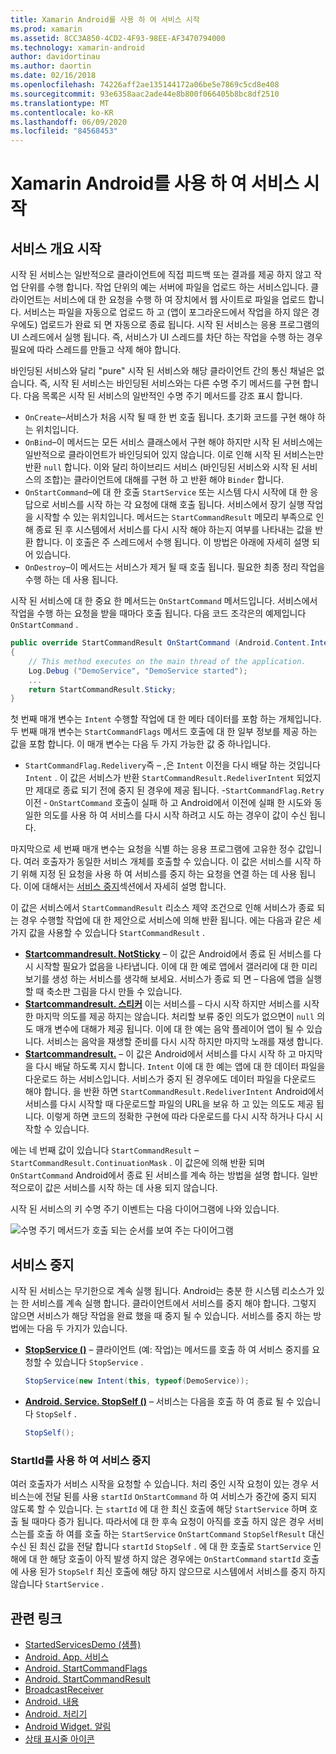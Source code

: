 ```yaml
---
title: Xamarin Android를 사용 하 여 서비스 시작
ms.prod: xamarin
ms.assetid: 8CC3A850-4CD2-4F93-98EE-AF3470794000
ms.technology: xamarin-android
author: davidortinau
ms.author: daortin
ms.date: 02/16/2018
ms.openlocfilehash: 74226aff2ae135144172a06be5e7869c5cd8e408
ms.sourcegitcommit: 93e6358aac2ade44e8b800f066405b8bc8df2510
ms.translationtype: MT
ms.contentlocale: ko-KR
ms.lasthandoff: 06/09/2020
ms.locfileid: "84568453"
---
```

# <a name="started-services-with-xamarinandroid"></a>Xamarin Android를 사용 하 여 서비스 시작

## <a name="started-services-overview"></a>서비스 개요 시작

시작 된 서비스는 일반적으로 클라이언트에 직접 피드백 또는 결과를 제공 하지 않고 작업 단위를 수행 합니다. 작업 단위의 예는 서버에 파일을 업로드 하는 서비스입니다. 클라이언트는 서비스에 대 한 요청을 수행 하 여 장치에서 웹 사이트로 파일을 업로드 합니다. 서비스는 파일을 자동으로 업로드 하 고 (앱이 포그라운드에서 작업을 하지 않은 경우에도) 업로드가 완료 되 면 자동으로 종료 됩니다. 시작 된 서비스는 응용 프로그램의 UI 스레드에서 실행 됩니다. 즉, 서비스가 UI 스레드를 차단 하는 작업을 수행 하는 경우 필요에 따라 스레드를 만들고 삭제 해야 합니다.

바인딩된 서비스와 달리 "pure" 시작 된 서비스와 해당 클라이언트 간의 통신 채널은 없습니다. 즉, 시작 된 서비스는 바인딩된 서비스와는 다른 수명 주기 메서드를 구현 합니다. 다음 목록은 시작 된 서비스의 일반적인 수명 주기 메서드를 강조 표시 합니다.

- `OnCreate`&ndash;서비스가 처음 시작 될 때 한 번 호출 됩니다. 초기화 코드를 구현 해야 하는 위치입니다.
- `OnBind`&ndash;이 메서드는 모든 서비스 클래스에서 구현 해야 하지만 시작 된 서비스에는 일반적으로 클라이언트가 바인딩되어 있지 않습니다. 이로 인해 시작 된 서비스는만 반환 `null` 합니다. 이와 달리 하이브리드 서비스 (바인딩된 서비스와 시작 된 서비스의 조합)는 클라이언트에 대해를 구현 하 고 반환 해야 `Binder` 합니다.
- `OnStartCommand`&ndash;에 대 한 호출 `StartService` 또는 시스템 다시 시작에 대 한 응답으로 서비스를 시작 하는 각 요청에 대해 호출 됩니다. 서비스에서 장기 실행 작업을 시작할 수 있는 위치입니다. 메서드는 `StartCommandResult` 메모리 부족으로 인해 종료 된 후 시스템에서 서비스를 다시 시작 해야 하는지 여부를 나타내는 값을 반환 합니다. 이 호출은 주 스레드에서 수행 됩니다. 이 방법은 아래에 자세히 설명 되어 있습니다.
- `OnDestroy`&ndash;이 메서드는 서비스가 제거 될 때 호출 됩니다. 필요한 최종 정리 작업을 수행 하는 데 사용 됩니다.

시작 된 서비스에 대 한 중요 한 메서드는 `OnStartCommand` 메서드입니다. 서비스에서 작업을 수행 하는 요청을 받을 때마다 호출 됩니다. 다음 코드 조각은의 예제입니다 `OnStartCommand` . 

```csharp
public override StartCommandResult OnStartCommand (Android.Content.Intent intent, StartCommandFlags flags, int startId)
{
    // This method executes on the main thread of the application.
    Log.Debug ("DemoService", "DemoService started");
    ...
    return StartCommandResult.Sticky;
}
```

첫 번째 매개 변수는 `Intent` 수행할 작업에 대 한 메타 데이터를 포함 하는 개체입니다. 두 번째 매개 변수는 `StartCommandFlags` 메서드 호출에 대 한 일부 정보를 제공 하는 값을 포함 합니다. 이 매개 변수는 다음 두 가지 가능한 값 중 하나입니다.

- `StartCommandFlag.Redelivery`즉 &ndash; ,은 `Intent` 이전을 다시 배달 하는 것입니다 `Intent` . 이 값은 서비스가 반환 `StartCommandResult.RedeliverIntent` 되었지만 제대로 종료 되기 전에 중지 된 경우에 제공 됩니다.
-`StartCommandFlag.Retry`이전 &dash; `OnStartCommand` 호출이 실패 하 고 Android에서 이전에 실패 한 시도와 동일한 의도를 사용 하 여 서비스를 다시 시작 하려고 시도 하는 경우이 값이 수신 됩니다.

마지막으로 세 번째 매개 변수는 요청을 식별 하는 응용 프로그램에 고유한 정수 값입니다. 여러 호출자가 동일한 서비스 개체를 호출할 수 있습니다. 이 값은 서비스를 시작 하기 위해 지정 된 요청을 사용 하 여 서비스를 중지 하는 요청을 연결 하는 데 사용 됩니다. 이에 대해서는 [서비스 중지](#Stopping_the_Service)섹션에서 자세히 설명 합니다. 

이 값은 서비스에서 `StartCommandResult` 리소스 제약 조건으로 인해 서비스가 종료 되는 경우 수행할 작업에 대 한 제안으로 서비스에 의해 반환 됩니다. 에는 다음과 같은 세 가지 값을 사용할 수 있습니다 `StartCommandResult` .

- **[Startcommandresult. NotSticky](xref:Android.App.StartCommandResult.NotSticky)** &ndash; 이 값은 Android에서 종료 된 서비스를 다시 시작할 필요가 없음을 나타냅니다. 이에 대 한 예로 앱에서 갤러리에 대 한 미리 보기를 생성 하는 서비스를 생각해 보세요. 서비스가 종료 되 면 &ndash; 다음에 앱을 실행할 때 축소판 그림을 다시 만들 수 있습니다.
- **[Startcommandresult. 스티커](xref:Android.App.StartCommandResult.Sticky)** 이는 서비스를 &ndash; 다시 시작 하지만 서비스를 시작한 마지막 의도를 제공 하지는 않습니다. 처리할 보류 중인 의도가 없으면이 `null` 의도 매개 변수에 대해가 제공 됩니다. 이에 대 한 예는 음악 플레이어 앱이 될 수 있습니다. 서비스는 음악을 재생할 준비를 다시 시작 하지만 마지막 노래를 재생 합니다.
- **[Startcommandresult.](xref:Android.App.StartCommandResult.RedeliverIntent)** &ndash; 이 값은 Android에서 서비스를 다시 시작 하 고 마지막을 다시 배달 하도록 지시 합니다. `Intent` 이에 대 한 예는 앱에 대 한 데이터 파일을 다운로드 하는 서비스입니다. 서비스가 중지 된 경우에도 데이터 파일을 다운로드 해야 합니다. 을 반환 하면 `StartCommandResult.RedeliverIntent` Android에서 서비스를 다시 시작할 때 다운로드할 파일의 URL을 보유 하 고 있는 의도도 제공 됩니다. 이렇게 하면 코드의 정확한 구현에 따라 다운로드를 다시 시작 하거나 다시 시작할 수 있습니다.

에는 네 번째 값이 있습니다 `StartCommandResult` &ndash; `StartCommandResult.ContinuationMask` . 이 값은에 의해 반환 되며 `OnStartCommand` Android에서 종료 된 서비스를 계속 하는 방법을 설명 합니다. 일반적으로이 값은 서비스를 시작 하는 데 사용 되지 않습니다.

시작 된 서비스의 키 수명 주기 이벤트는 다음 다이어그램에 나와 있습니다. 

![수명 주기 메서드가 호출 되는 순서를 보여 주는 다이어그램](started-services-images/started-service-01.png "수명 주기 메서드가 호출 되는 순서를 보여 주는 다이어그램")

<a name="Stopping_the_Service"></a>

## <a name="stopping-the-service"></a>서비스 중지

시작 된 서비스는 무기한으로 계속 실행 됩니다. Android는 충분 한 시스템 리소스가 있는 한 서비스를 계속 실행 합니다. 클라이언트에서 서비스를 중지 해야 합니다. 그렇지 않으면 서비스가 해당 작업을 완료 했을 때 중지 될 수 있습니다. 서비스를 중지 하는 방법에는 다음 두 가지가 있습니다. 

- **[StopService ()](xref:Android.Content.Context.StopService*)** &ndash; 클라이언트 (예: 작업)는 메서드를 호출 하 여 서비스 중지를 요청할 수 있습니다 `StopService` .

    ```csharp
    StopService(new Intent(this, typeof(DemoService));
    ```

- **[Android. Service. StopSelf ()](xref:Android.App.Service.StopSelf*)** &ndash; 서비스는 다음을 호출 하 여 종료 될 수 있습니다 `StopSelf` .

    ```csharp
    StopSelf();
    ```

### <a name="using-startid-to-stop-a-service"></a>StartId를 사용 하 여 서비스 중지

여러 호출자가 서비스 시작을 요청할 수 있습니다. 처리 중인 시작 요청이 있는 경우 서비스는에 전달 된를 사용 `startId` `OnStartCommand` 하 여 서비스가 중간에 중지 되지 않도록 할 수 있습니다. 는 `startId` 에 대 한 최신 호출에 해당 `StartService` 하며 호출 될 때마다 증가 됩니다. 따라서에 대 한 후속 요청이 아직를 호출 하지 않은 경우 서비스는를 호출 하 여를 호출 하는 `StartService` `OnStartCommand` `StopSelfResult` 대신 수신 된 최신 값을 전달 합니다 `startId` `StopSelf` . 에 대 한 호출로 `StartService` 인해에 대 한 해당 호출이 아직 발생 하지 않은 경우에는 `OnStartCommand` `startId` 호출에 사용 된가 `StopSelf` 최신 호출에 해당 하지 않으므로 시스템에서 서비스를 중지 하지 않습니다 `StartService` .

## <a name="related-links"></a>관련 링크

- [StartedServicesDemo (샘플)](https://docs.microsoft.com/samples/xamarin/monodroid-samples/applicationfundamentals-servicesamples-startedservicesdemo)
- [Android. App. 서비스](xref:Android.App.Service)
- [Android. StartCommandFlags](xref:Android.App.StartCommandFlags)
- [Android. StartCommandResult](xref:Android.App.StartCommandResult)
- [BroadcastReceiver](xref:Android.Content.BroadcastReceiver)
- [Android. 내용](xref:Android.Content.Intent)
- [Android. 처리기](xref:Android.OS.Handler)
- [Android Widget. 알림](xref:Android.Widget.Toast)
- [상태 표시줄 아이콘](https://developer.android.com/guide/practices/ui_guidelines/icon_design_status_bar.html)
